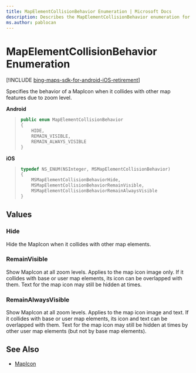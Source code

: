```yaml
---
title: MapElementCollisionBehavior Enumeration | Microsoft Docs
description: Describes the MapElementCollisionBehavior enumeration for Android and iOS and provides the enumeration's values and additional references.
ms.author: pablocan
---
```


# MapElementCollisionBehavior Enumeration

[!INCLUDE [bing-maps-sdk-for-android-iOS-retirement](../../includes/bing-maps-sdk-for-android-iOS-retirement.md)]

Specifies the behavior of a MapIcon when it collides with other map features due to zoom level.

**Android**

>```java
> public enum MapElementCollisionBehavior
> {
>     HIDE,
>     REMAIN_VISIBLE,
>     REMAIN_ALWAYS_VISIBLE
> }
>```

**iOS**

>```objectivec
> typedef NS_ENUM(NSInteger, MSMapElementCollisionBehavior)
> {
>     MSMapElementCollisionBehaviorHide,
>     MSMapElementCollisionBehaviorRemainVisible,
>     MSMapElementCollisionBehaviorRemainAlwaysVisible
> }
>```

## Values

### Hide

Hide the MapIcon when it collides with other map elements.

### RemainVisible

Show MapIcon at all zoom levels. Applies to the map icon image only.
If it collides with base or user map elements, its icon can be overlapped with them. Text for the map icon may still be hidden at times.

### RemainAlwaysVisible

Show MapIcon at all zoom levels. Applies to the map icon image and text.
If it collides with base or user map elements, its icon and text can be overlapped with them. Text for the map icon may still be hidden at times by other user map elements (but not by base map elements).

## See Also

* [MapIcon](MapIcon-class.md)
